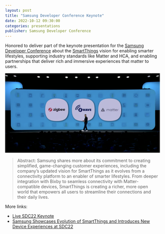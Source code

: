 ```yaml
---
layout: post
title: "Samsung Developer Conference Keynote"
date: 2022-10-12 09:30:00
categories: presentations
publisher: Samsung Developer Conference
---
```


Honored to deliver part of the keynote presentation for the [Samsung Developer Conference][ln1] about the [SmartThings][ln2] vision for enabling smarter lifestyles, supporting industry standards like Matter and HCA, and enabling partnerships that deliver rich and immersive experiences that matter to users.

<p><img src="/images/MDB-samsung-developer-conference-2022.png" /></p>

> Abstract: Samsung shares more about its commitment to creating simplified, game-changing customer experiences, including the company’s updated vision for SmartThings as it evolves from a connectivity platform to an enabler of smarter lifestyles. From deeper integration with Bixby to seamless connectivity with Matter-compatible devices, SmartThings is creating a richer, more open world that empowers all users to streamline their connections and their daily lives.

More links:

* [Live SDC22 Keynote][ln3]
* [Samsung Showcases Evolution of SmartThings and Introduces New Device Experiences at SDC22][ln4]


[ln1]: http://developer.samsung.com/sdc "Samsung Developer Conference"
[ln2]: https://smartthings.com/
[ln3]: https://youtube.com/live/HZ-thVjowcw?feature=shares&t=1136
[ln4]: https://news.samsung.com/us/samsung-sdc22-smartthings-new-era-calm-technology-centered/

